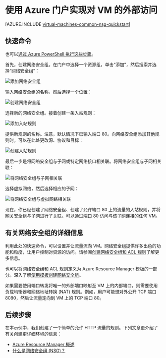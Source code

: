 <!-- Ibiza portal: tested -->

<properties
   pageTitle="使用门户实现对 VM 的外部访问 | Azure"
   description="了解如何打开端口/创建终结点，以便允许在 Azure 门户中使用资源管理器部署模型访问 VM"
   services="virtual-machines-windows"
   documentationCenter=""
   authors="iainfoulds"
   manager="timlt"
   editor=""/>

<tags
	ms.service="virtual-machines-windows"
	ms.date="05/24/2016"
	wacn.date=""/>

# 使用 Azure 门户实现对 VM 的外部访问
[AZURE.INCLUDE [virtual-machines-common-nsg-quickstart](../includes/virtual-machines-common-nsg-quickstart.md)]

## 快速命令
也可以[通过 Azure PowerShell 执行这些步骤](/documentation/articles/virtual-machines-windows-nsg-quickstart-powershell)。

首先，创建网络安全组。在门户中选择一个资源组，单击“添加”，然后搜索并选择“网络安全组”：

![添加网络安全组](./media/virtual-machines-windows-nsg-quickstart-portal/add-nsg.png)

输入网络安全组的名称，然后选择一个位置：

![创建网络安全组](./media/virtual-machines-windows-nsg-quickstart-portal/create-nsg.png)

选择新的网络安全组。接着创建一条入站规则：

![添加入站规则](./media/virtual-machines-windows-nsg-quickstart-portal/add-inbound-rule.png)

提供新规则的名称。注意，默认情况下已输入端口 80。向网络安全组添加其他规则时，可以在此处更改源、协议和目标：

![创建入站规则](./media/virtual-machines-windows-nsg-quickstart-portal/create-inbound-rule.png)

最后一步是将网络安全组与子网或特定网络接口相关联。将网络安全组与子网相关联：

![将网络安全组与子网相关联](./media/virtual-machines-windows-nsg-quickstart-portal/associate-subnet.png)

选择虚拟网络，然后选择相应的子网：

![将网络安全组与虚拟网络相关联](./media/virtual-machines-windows-nsg-quickstart-portal/select-vnet-subnet.png)

现在，你已经创建了网络安全组、创建了允许端口 80 上的流量的入站规则，并将网关安全组与子网进行了关联。可以通过端口 80 访问与该子网连接的任何 VM。


## 有关网络安全组的详细信息
利用此处的快速命令，可以设置并让流量流向 VM。网络安全组提供许多出色的功能和粒度，让用户控制对资源的访问。请参阅[创建网络安全组和 ACL 规则](/documentation/articles/virtual-networks-create-nsg-arm-ps)了解更多信息。

也可以将网络安全组和 ACL 规则定义为 Azure Resource Manager 模板的一部分。深入了解[使用模板创建网络安全组](/documentation/articles/virtual-networks-create-nsg-arm-template)。

如果需要使用端口转发将唯一的外部端口映射至 VM 上的内部端口，则需要使用负载均衡器和网络地址转换 (NAT) 规则。例如，用户可能想对外公开 TCP 端口 8080，然后让流量定向到 VM 上的 TCP 端口 80。

## 后续步骤
在本示例中，我们创建了一个简单的允许 HTTP 流量的规则。下列文章更介绍了有关创建更详细环境的信息：

- [Azure Resource Manager 概述](/documentation/articles/resource-group-overview)
- [什么是网络安全组 (NSG)？](/documentation/articles/virtual-networks-nsg)

<!---HONumber=Mooncake_Quality_Review_1202_2016-->